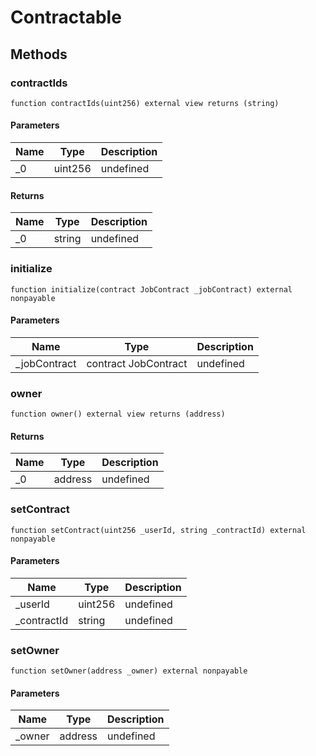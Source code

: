 # Contractable









## Methods

### contractIds

```solidity
function contractIds(uint256) external view returns (string)
```





#### Parameters

| Name | Type | Description |
|---|---|---|
| _0 | uint256 | undefined |

#### Returns

| Name | Type | Description |
|---|---|---|
| _0 | string | undefined |

### initialize

```solidity
function initialize(contract JobContract _jobContract) external nonpayable
```





#### Parameters

| Name | Type | Description |
|---|---|---|
| _jobContract | contract JobContract | undefined |

### owner

```solidity
function owner() external view returns (address)
```






#### Returns

| Name | Type | Description |
|---|---|---|
| _0 | address | undefined |

### setContract

```solidity
function setContract(uint256 _userId, string _contractId) external nonpayable
```





#### Parameters

| Name | Type | Description |
|---|---|---|
| _userId | uint256 | undefined |
| _contractId | string | undefined |

### setOwner

```solidity
function setOwner(address _owner) external nonpayable
```





#### Parameters

| Name | Type | Description |
|---|---|---|
| _owner | address | undefined |




